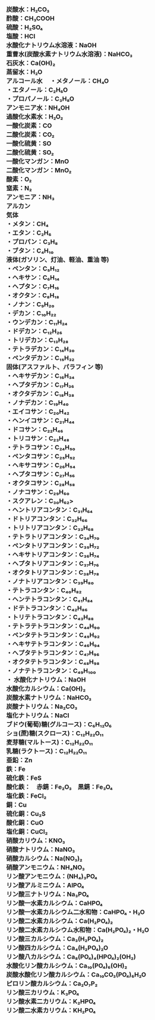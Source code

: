 <html lang="ja">
  <head>
    <meta charset="UTF-8">
    <meta name="viewport" content="width=device-width, initial-scale=1.0">
    <title>化学式</title>
    <style>
      h2 {
        color: black
      }
      body {
        background: white
        font-family:'ＭＳ Ｐゴシック','メイリオ','ヒラギノ角ゴ Pro W3',sans-serif;
      }
    </style>
  </head>
<body>
  <h3>
  炭酸水：H₂CO₃<br>
  酢酸：CH₃COOH<br>
  硫酸：H₂SO₄<br>
  塩酸：HCl<br>
  水酸化ナトリウム水溶液：NaOH<br>
  重曹水(炭酸水素ナトリウム水溶液)：NaHCO₃<br>
  石灰水：Ca(OH)₂<br>
  蒸留水：H₂O<br>
  アルコール水
  　・メタノール：CH₄O<br>
    ・エタノール：C₂H₆O<br>
    ・プロパノール：C₃H₈O<br>
  アンモニア水：NH₄OH<br>
  過酸化水素水：H₂O₂<br>
  一酸化炭素：CO<br>
  二酸化炭素：CO₂<br>
  一酸化硫黄：SO<br>
  二酸化硫黄：SO₂<br>
  一酸化マンガン：MnO<br>
  二酸化マンガン：MnO₂<br>
  酸素：O₂<br>
  窒素：N₂<br>
  アンモニア：NH₃<br>
  アルカン<br>
    気体<br>
  ・メタン：CH₄<br>
  ・エタン：C₂H₆<br>
  ・プロパン：C₃H₈<br>
    ・ブタン：C₄H₁₀<br>
    液体(ガソリン、灯油、軽油、重油 等)<br>
    ・ペンタン：C₅H₁₂<br>
    ・ヘキサン：C₆H₁₄<br>
    ・ヘプタン：C₇H₁₆<br>
    ・オクタン：C₈H₁₈<br>
    ・ノナン：C₉H₂₀<br>
    ・デカン：C₁₀H₂₂<br>
    ・ウンデカン：C₁₁H₂₄<br>
    ・ドデカン：C₁₂H₂₆<br>
    ・トリデカン：C₁₃H₂₈<br>
    ・テトラデカン：C₁₄H₃₀<br>
    ・ペンタデカン：C₁₅H₃₂<br>
    固体(アスファルト、パラフィン 等)<br>
    ・ヘキサデカン：C₁₆H₃₄<br>
    ・ヘプタデカン：C₁₇H₃₆<br>
    ・オクタデカン：C₁₈H₃₈<br>
    ・ノナデカン：C₁₉H₄₀<br>
    ・エイコサン：C₂₀H₄₂<br>
    ・ヘンイコサン：C₂₁H₄₄<br>
    ・ドコサン：C₂₂H₄₆<br>
    ・トリコサン：C₂₃H₄₈<br>
    ・テトラコサン：C₂₄H₅₀<br>
    ・ペンタコサン：C₂₅H₅₂<br>
    ・ヘキサコサン：C₂₆H₅₄<br>
    ・ヘプタコサン：C₂₇H₅₆<br>
    ・オクタコサン：C₂₈H₅₈<br>
    ・ノナコサン：C₂₉H₆₀<br>
    ・スクアレン：C₃₀H₆₂><br>
    ・ヘントリアコンタン：C₃₁H₆₄<br>
    ・ドトリアコンタン：C₃₂H₆₆<br>
    ・トリトリアコンタン：C₃₃H₆₈<br>
    ・テトラトリアコンタン：C₃₄H₇₀<br>
    ・ペンタトリアコンタン：C₃₅H₇₂<br>
    ・ヘキサトリアコンタン：C₃₆H₇₄<br>
    ・ヘプタトリアコンタン：C₃₇H₇₆<br>
    ・オクタトリアコンタン：C₃₈H₇₈<br>
    ・ノナトリアコンタン：C₃₉H₈₀<br>
    ・テトラコンタン：C₄₀H₈₂<br>
    ・ヘンテトラコンタン：C₄₁H₈₄<br>
    ・ドテトラコンタン：C₄₂H₈₆<br>
    ・トリテトラコンタン：C₄₃H₈₈<br>
    ・テトラテトラコンタン：C₄₄H₉₀<br>
    ・ペンタテトラコンタン：C₄₅H₉₂<br>
    ・ヘキサテトラコンタン：C₄₆H₉₄<br>
    ・へプタテトラコンタン：C₄₇H₉₆<br>
    ・オクタテトラコンタン：C₄₈H₉₈<br>
    ・ノナテトラコンタン：C₄₉H₁₀₀<br>
    ・
  水酸化ナトリウム：NaOH<br>
  水酸化カルシウム：Ca(OH)₂<br>
  炭酸水素ナトリウム：NaHCO₃<br>
  炭酸ナトリウム：Na₂CO₃<br>
  塩化ナトリウム：NaCl<br>
ブドウ(葡萄)糖(グルコース)：C₆H₁₂O₆<br>
  ショ(蔗)糖(スクロース)：C₁₂H₂₂O₁₁<br>
  麦芽糖(マルトース)：C₁₂H₂₂O₁₁<br>
  乳糖(ラクトース)：C₁₂H₂₂O₁₁<br>
亜鉛：Zn<br>
  鉄：Fe<br>
  硫化鉄：FeS<br>
  酸化鉄：　赤錆：Fe₂O₃　黒錆：Fe₃O₄<br>
  塩化鉄：FeCl₂<br>
  銅：Cu<br>
  硫化銅：Cu₂S<br>
  酸化銅：CuO<br>
  塩化銅：CuCl₂<br>
  硝酸カリウム：KNO₃<br>
  硝酸ナトリウム：NaNO₃<br>
  硝酸カルシウム：Na(NO₃)₂<br>
  硝酸アンモニウム：NH₄NO₃<br>
  リン酸アンモニウム：(NH₄)₃PO₄<br>
  リン酸アルミニウム：AlPO₄<br>
  リン酸三ナトリウム：Na₃PO₄<br>
  リン酸一水素カルシウム：CaHPO₄<br>
  リン酸一水素カルシウム二水和物：CaHPO₄・H₂O<br>
  リン酸二水素カルシウム：Ca(H₂PO₄)₂<br>
  リン酸二水素カルシウム水和物：Ca(H₂PO₄)₂・H₂O<br>
  リン酸三カルシウム：Ca₃(H₂PO₄)₂<br>
  リン酸四カルシウム：Ca₄(H₂PO₄)₂O<br>
  リン酸八カルシウム：Ca₈(PO₄)₄(HPO₄)₂(OH₂)<br>
  水酸化リン酸カルシウム：Ca₁₀(PO₄)₆(OH)₂<br>
  炭酸水酸化リン酸カルシウム：Ca₁₀CO₃(PO₄)₆H₂O<br>
  ピロリン酸カルシウム：Ca₂O₇P₂<br>
  リン酸三カリウム：K₃PO₄<br>
  リン酸水素二カリウム：K₂HPO₄<br>
  リン酸二水素カリウム：KH₂PO₄<br>
  </h3>
</body>
</html>
